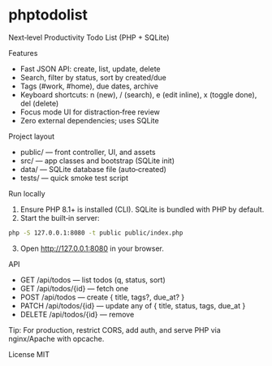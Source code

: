 # phptodolist
Next‑level Productivity Todo List (PHP + SQLite)

Features
- Fast JSON API: create, list, update, delete
- Search, filter by status, sort by created/due
- Tags (#work, #home), due dates, archive
- Keyboard shortcuts: n (new), / (search), e (edit inline), x (toggle done), del (delete)
- Focus mode UI for distraction‑free review
- Zero external dependencies; uses SQLite

Project layout
- public/ — front controller, UI, and assets
- src/ — app classes and bootstrap (SQLite init)
- data/ — SQLite database file (auto‑created)
- tests/ — quick smoke test script

Run locally
1) Ensure PHP 8.1+ is installed (CLI). SQLite is bundled with PHP by default.
2) Start the built‑in server:

```bash
php -S 127.0.0.1:8080 -t public public/index.php
```

3) Open http://127.0.0.1:8080 in your browser.

API
- GET /api/todos — list todos (q, status, sort)
- GET /api/todos/{id} — fetch one
- POST /api/todos — create { title, tags?, due_at? }
- PATCH /api/todos/{id} — update any of { title, status, tags, due_at }
- DELETE /api/todos/{id} — remove

Tip: For production, restrict CORS, add auth, and serve PHP via nginx/Apache with opcache.

License
MIT
